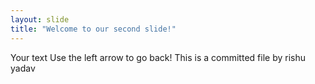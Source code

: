 ```yaml
---
layout: slide
title: "Welcome to our second slide!"
---
```

Your text
Use the left arrow to go back! This is a committed file by rishu yadav
